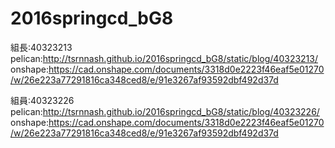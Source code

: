 # 2016springcd_bG8
組長:40323213
pelican:http://tsrnnash.github.io/2016springcd_bG8/static/blog/40323213/
onshape:https://cad.onshape.com/documents/3318d0e2223f46eaf5e01270/w/26e223a77291816ca348ced8/e/91e3267af93592dbf492d37d

組員:40323226
pelican:http://tsrnnash.github.io/2016springcd_bG8/static/blog/40323226/
onshape:https://cad.onshape.com/documents/3318d0e2223f46eaf5e01270/w/26e223a77291816ca348ced8/e/91e3267af93592dbf492d37d


